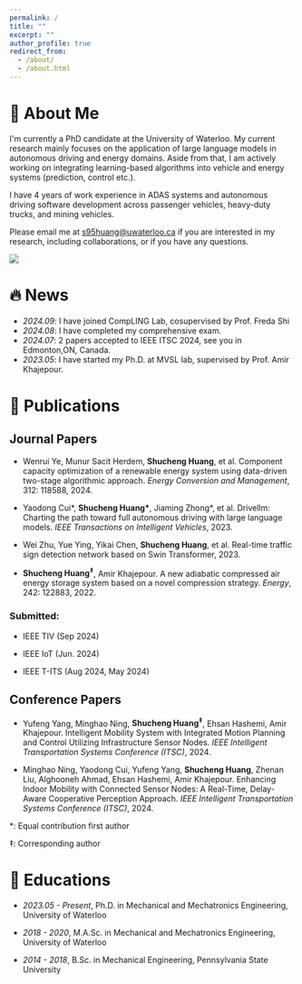 ```yaml
---
permalink: /
title: ""
excerpt: ""
author_profile: true
redirect_from: 
  - /about/
  - /about.html
---
```


<!-- {% if site.google_scholar_stats_use_cdn %}
{% assign gsDataBaseUrl = "https://cdn.jsdelivr.net/gh/" | append: site.repository | append: "@" %}
{% else %}
{% assign gsDataBaseUrl = "https://raw.githubusercontent.com/" | append: site.repository | append: "/" %}
{% endif %}
{% assign url = gsDataBaseUrl | append: "google-scholar-stats/gs_data_shieldsio.json" %} -->


<span class='anchor' id='about-me'></span>

# 👋 About Me

I'm currently a PhD candidate at the University of Waterloo. My current research mainly focuses on the application of large language models in autonomous driving and energy domains. Aside from that, I am actively working on integrating learning-based algorithms into vehicle and energy systems (prediction, control etc.).

I have 4 years of work experience in ADAS systems and autonomous driving software development across passenger vehicles, heavy-duty trucks, and mining vehicles.

Please email me at s95huang@uwaterloo.ca if you are interested in my research, including collaborations, or if you have any questions.

<!-- iSWijVsAAAAJ&hl -->
<a href='https://scholar.google.com/citations?user=iSWijVsAAAAJ'><img src="https://img.shields.io/endpoint?logo=Google%20Scholar&url=https%3A%2F%2Fcdn.jsdelivr.net%2Fgh%2Fs95huang%2Fs95huang.github.io@google-scholar-stats%2Fgs_data_shieldsio.json&labelColor=f6f6f6&color=9cf&style=flat&label=citations"></a>

<!-- My research interest includes neural machine translation and computer vision. I have published more than 100 papers at the top international AI conferences with total <a href='https://scholar.google.com/citations?user=DhtAFkwAAAAJ'>google scholar citations <strong><span id='total_cit'>260000+</span></strong></a> (You can also use google scholar badge <a href='https://scholar.google.com/citations?user=DhtAFkwAAAAJ'><img src="https://img.shields.io/endpoint?url={{ url | url_encode }}&logo=Google%20Scholar&labelColor=f6f6f6&color=9cf&style=flat&label=citations"></a>). -->


# 🔥 News
- *2024.09*:  I have joined CompLING Lab, cosupervised by Prof. Freda Shi
- *2024.08*:  I have completed my comprehensive exam.
- *2024.07*:  2 papers accepted to IEEE ITSC 2024, see you in Edmonton,ON, Canada.
- *2023.05*:  I have started my Ph.D. at MVSL lab, supervised by Prof. Amir Khajepour.

# 📝 Publications 


## Journal Papers

- Wenrui Ye, Munur Sacit Herdem, **Shucheng Huang**, et al. Component capacity optimization of a renewable energy system using data-driven two-stage algorithmic approach. *Energy Conversion and Management*, 312: 118588, 2024.


- Yaodong Cui\*, **Shucheng Huang\***, Jiaming Zhong\*, et al. Drivellm: Charting the path toward full autonomous driving with large language models. *IEEE Transactions on Intelligent Vehicles*, 2023.


<!-- @article{zhu2023real,
  title={Real-time traffic sign detection network based on Swin Transformer},
  author={Zhu, Wei and Ying, Yue and Chen, Yikai and Huang, Shucheng and others},
  year={2023}
} -->
- Wei Zhu, Yue Ying, Yikai Chen, **Shucheng Huang**, et al. Real-time traffic sign detection network based on Swin Transformer, 2023.

- **Shucheng Huang<sup>‡</sup>**, Amir Khajepour. A new adiabatic compressed air energy storage system based on a novel compression strategy. *Energy*, 242: 122883, 2022.


###  Submitted:

- IEEE TIV (Sep 2024)

- IEEE IoT (Jun. 2024)

- IEEE T-ITS (Aug 2024, May 2024)


## Conference Papers

- Yufeng Yang, Minghao Ning, **Shucheng Huang<sup>‡</sup>**, Ehsan Hashemi, Amir Khajepour. Intelligent Mobility System with Integrated Motion Planning and Control Utilizing Infrastructure Sensor Nodes. *IEEE Intelligent Transportation Systems Conference (ITSC)*, 2024.

- Minghao Ning, Yaodong Cui, Yufeng Yang, **Shucheng Huang**, Zhenan Liu, Alghooneh Ahmad, Ehsan Hashemi, Amir Khajepour. Enhancing Indoor Mobility with Connected Sensor Nodes: A Real-Time, Delay-Aware Cooperative Perception Approach. *IEEE Intelligent Transportation Systems Conference (ITSC)*, 2024.



 \*: Equal contribution first author

‡: Corresponding author


<!-- # 🎖 Honors and Awards -->
<!-- - *2021.10* Lorem ipsum dolor sit amet, consectetur adipiscing elit. Vivamus ornare aliquet ipsum, ac tempus justo dapibus sit amet. 
- *2021.09* Lorem ipsum dolor sit amet, consectetur adipiscing elit. Vivamus ornare aliquet ipsum, ac tempus justo dapibus sit amet.  -->

# 📖 Educations

- *2023.05 - Present*, Ph.D. in Mechanical and Mechatronics Engineering, University of Waterloo

- *2018 - 2020*, M.A.Sc. in Mechanical and Mechatronics Engineering, University of Waterloo

- *2014 - 2018*, B.Sc. in Mechanical Engineering, Pennsylvania State University


<!-- # 💬 Invited Talks -->

<!-- - *2021.06*, Lorem ipsum dolor sit amet, consectetur adipiscing elit. Vivamus ornare aliquet ipsum, ac tempus justo dapibus sit amet.  -->
<!-- - *2021.03*, Lorem ipsum dolor sit amet, consectetur adipiscing elit. Vivamus ornare aliquet ipsum, ac tempus justo dapibus sit amet.  \| [\[video\]](https://github.com/) -->

<!-- # 💻 Work

- *2020.01 - 2024.03*, LoopX Innovation Inc., Waterloo, ON, Canada.
- *2020.11 - 2022.11*, Almon Equipment Ltd, Toronto, ON, Canada.
- *2015.05 - 2015.08*, Nantong Johnson Plastics Co., Ltd, Nantong, Jiangsu, China. -->
